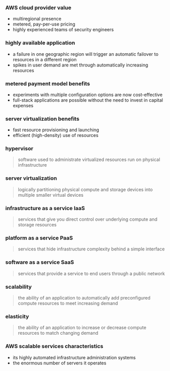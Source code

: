 ### AWS cloud provider value
- multiregional presence
- metered, pay-per-use pricing
- highly experienced teams of security engineers

### highly available application
- a failure in one geographic region will trigger an automatic failover to resources in a different region
- spikes in user demand are met through automatically increasing resources

### metered payment model benefits
- experiments with multiple configuration options are now cost-effective
- full-stack applications are possible without the need to invest in capital expenses

### server virtualization benefits
- fast resource provisioning and launching
- efficient (high-density) use of resources

### hypervisor
> software used to administrate virtualized resources run on physical infrastructure

### server virtualization
> logically partitioning physical compute and storage devices into multiple smaller virtual devices

### infrastructure as a service IaaS
> services that give you direct control over underlying compute and storage resources

### platform as a service PaaS
> services that hide infrastructure complexity behind a simple interface

### software as a service SaaS
> services that provide a service to end users through a public network

### scalability
> the ability of an application to automatically add preconfigured compute resources to meet increasing demand

### elasticity
> the ability of an application to increase or decrease compute resources to match changing demand

### AWS scalable services characteristics
- its highly automated infrastructure administration systems
- the enormous number of servers it operates